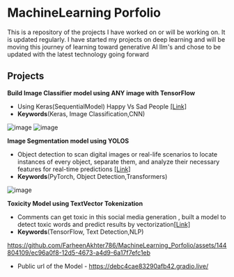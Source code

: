 # MachineLearning Porfolio

This is a repository of the projects I have worked on or will be working on. It is updated regularly. I have started my projects on deep learning and will be moving this journey of learning toward generative AI llm's and chose to be updated with the latest technology going forward 

## Projects

**Build Image Classifier model using ANY image with TensorFlow** 

- Using Keras(SequentialModel) Happy Vs Sad People [[Link]](https://github.com/FarheenAkhter786/MachineLearning_Porfolio/blob/main/Google%20Colab/ImageClassifier_HappyVsSad/ImageClassifier_RandomImageClasses.ipynb)
- **Keywords**(Keras, Image Classification,CNN)

![image](https://github.com/FarheenAkhter786/MachineLearning_Porfolio/assets/144804109/33249331-d90d-4de1-887e-0c37becfb2d2)
![image](https://github.com/FarheenAkhter786/MachineLearning_Porfolio/assets/144804109/28bf8cd5-5a85-4520-93ae-ad78207c9c54)

**Image Segmentation model using YOLOS** 

- Object detection to scan digital images or real-life scenarios to locate instances of every object, separate them, and analyze their necessary features for real-time predictions [[Link]](https://github.com/FarheenAkhter786/MachineLearning_Porfolio/blob/main/Google%20Colab/YOLOSegmentation/app.py)
- **Keywords**(PyTorch, Object Detection,Transformers)

![image](https://github.com/FarheenAkhter786/MachineLearning_Porfolio/assets/144804109/e5450bd6-6c63-489b-a858-b67c481afcd5)

**Toxicity Model using TextVector Tokenization** 

- Comments can get toxic in this social media generation , built a model to detect toxic words and predict results by vectorization[[Link]](https://github.com/FarheenAkhter786/MachineLearning_Porfolio/tree/main/Google%20Colab/ToxicityModel-Tokenization)
- **Keywords**(TensorFlow, Text Detection,NLP)

https://github.com/FarheenAkhter786/MachineLearning_Porfolio/assets/144804109/ec96a0f8-12d5-4673-a4d9-6a17f7efc1eb

- Public url of the Model - https://debc4cae83290afb42.gradio.live/


